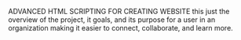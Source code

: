 ADVANCED HTML SCRIPTING FOR CREATING WEBSITE this just the overview of the project, it goals, and its purpose for a user in an organization making it easier to connect, collaborate, and learn more.
